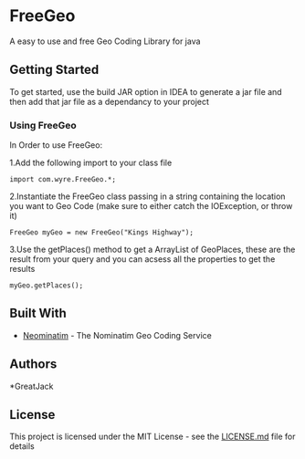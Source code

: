 # FreeGeo

A easy to use and free Geo Coding Library for java

## Getting Started

To get started, use the build JAR option in IDEA to generate a jar file and then add that jar file as a dependancy to your project


### Using FreeGeo

In Order to use FreeGeo:

1.Add the following import to your class file

```
import com.wyre.FreeGeo.*;
```

2.Instantiate the FreeGeo class passing in a string containing the location you want to Geo Code
(make sure to either catch the IOException, or throw it)

```
FreeGeo myGeo = new FreeGeo("Kings Highway");
```

3.Use the getPlaces() method to get a ArrayList of GeoPlaces, these are the result from your query and you can acsess all the properties to get the results

```
myGeo.getPlaces();
```

## Built With

* [Neominatim](https://nominatim.openstreetmap.org/) - The Nominatim Geo Coding Service

## Authors

*GreatJack

## License

This project is licensed under the MIT License - see the [LICENSE.md](LICENSE.md) file for details
